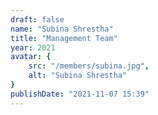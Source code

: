```yaml
---
draft: false
name: "Subina Shrestha"
title: "Management Team"
year: 2021
avatar: {
    src: "/members/subina.jpg",
    alt: "Subina Shrestha"
}
publishDate: "2021-11-07 15:39"
---
```




